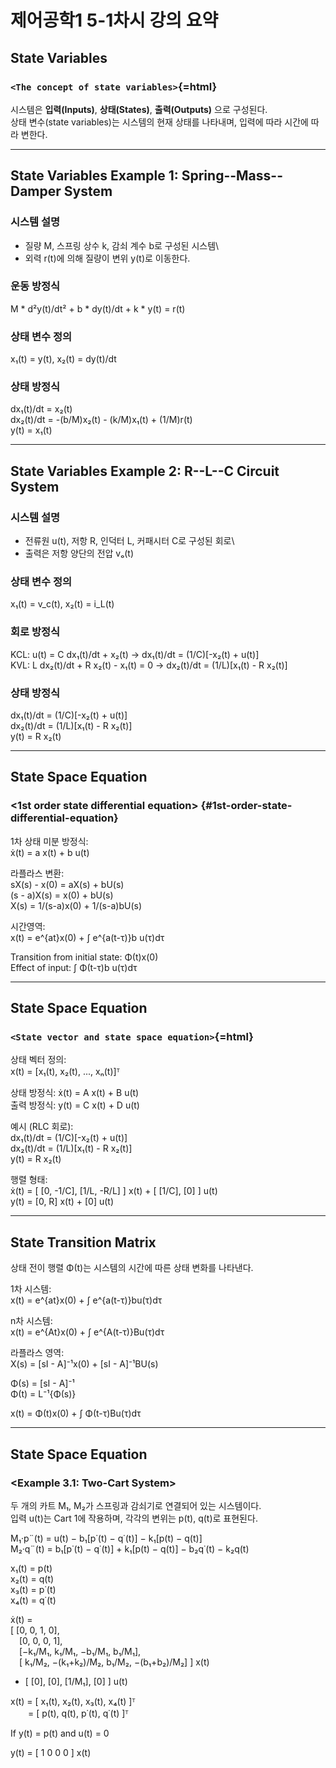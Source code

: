 # 제어공학1 5-1차시 강의 요약

## State Variables

### `<The concept of state variables>`{=html}

시스템은 **입력(Inputs)**, **상태(States)**, **출력(Outputs)** 으로
구성된다.\
상태 변수(state variables)는 시스템의 현재 상태를 나타내며, 입력에 따라
시간에 따라 변한다.

------------------------------------------------------------------------

## State Variables Example 1: Spring--Mass--Damper System

### 시스템 설명

-   질량 M, 스프링 상수 k, 감쇠 계수 b로 구성된 시스템\
-   외력 r(t)에 의해 질량이 변위 y(t)로 이동한다.

### 운동 방정식

M \* d²y(t)/dt² + b \* dy(t)/dt + k \* y(t) = r(t)

### 상태 변수 정의

x₁(t) = y(t), x₂(t) = dy(t)/dt

### 상태 방정식

dx₁(t)/dt = x₂(t)\
dx₂(t)/dt = -(b/M)x₂(t) - (k/M)x₁(t) + (1/M)r(t)\
y(t) = x₁(t)

------------------------------------------------------------------------

## State Variables Example 2: R--L--C Circuit System

### 시스템 설명

-   전류원 u(t), 저항 R, 인덕터 L, 커패시터 C로 구성된 회로\
-   출력은 저항 양단의 전압 vₒ(t)

### 상태 변수 정의

x₁(t) = v_c(t), x₂(t) = i_L(t)

### 회로 방정식

KCL: u(t) = C dx₁(t)/dt + x₂(t) → dx₁(t)/dt = (1/C)\[-x₂(t) + u(t)\]\
KVL: L dx₂(t)/dt + R x₂(t) - x₁(t) = 0 → dx₂(t)/dt = (1/L)\[x₁(t) - R
x₂(t)\]

### 상태 방정식

dx₁(t)/dt = (1/C)\[-x₂(t) + u(t)\]\
dx₂(t)/dt = (1/L)\[x₁(t) - R x₂(t)\]\
y(t) = R x₂(t)

------------------------------------------------------------------------

## State Space Equation

### \<1st order state differential equation\> {#1st-order-state-differential-equation}

1차 상태 미분 방정식:\
ẋ(t) = a x(t) + b u(t)

라플라스 변환:\
sX(s) - x(0) = aX(s) + bU(s)\
(s - a)X(s) = x(0) + bU(s)\
X(s) = 1/(s-a)x(0) + 1/(s-a)bU(s)

시간영역:\
x(t) = e\^{at}x(0) + ∫ e\^{a(t-τ)}b u(τ)dτ

Transition from initial state: Φ(t)x(0)\
Effect of input: ∫ Φ(t-τ)b u(τ)dτ

------------------------------------------------------------------------

## State Space Equation

### `<State vector and state space equation>`{=html}

상태 벡터 정의:\
x(t) = \[x₁(t), x₂(t), ..., xₙ(t)\]ᵀ

상태 방정식: ẋ(t) = A x(t) + B u(t)\
출력 방정식: y(t) = C x(t) + D u(t)

예시 (RLC 회로):\
dx₁(t)/dt = (1/C)\[-x₂(t) + u(t)\]\
dx₂(t)/dt = (1/L)\[x₁(t) - R x₂(t)\]\
y(t) = R x₂(t)

행렬 형태:\
ẋ(t) = \[ \[0, -1/C\], \[1/L, -R/L\] \] x(t) + \[ \[1/C\], \[0\] \]
u(t)\
y(t) = \[0, R\] x(t) + \[0\] u(t)

------------------------------------------------------------------------

## State Transition Matrix

상태 전이 행렬 Φ(t)는 시스템의 시간에 따른 상태 변화를 나타낸다.

1차 시스템:\
x(t) = e\^{at}x(0) + ∫ e\^{a(t-τ)}bu(τ)dτ

n차 시스템:\
x(t) = e\^{At}x(0) + ∫ e\^{A(t-τ)}Bu(τ)dτ

라플라스 영역:\
X(s) = \[sI - A\]⁻¹x(0) + \[sI - A\]⁻¹BU(s)

Φ(s) = \[sI - A\]⁻¹\
Φ(t) = L⁻¹{Φ(s)}

x(t) = Φ(t)x(0) + ∫ Φ(t-τ)Bu(τ)dτ

------------------------------------------------------------------------

## State Space Equation  
### <Example 3.1: Two-Cart System>

두 개의 카트 M₁, M₂가 스프링과 감쇠기로 연결되어 있는 시스템이다.  
입력 u(t)는 Cart 1에 작용하며, 각각의 변위는 p(t), q(t)로 표현된다.


M₁·p¨(t) = u(t) − b₁[p˙(t) − q˙(t)] − k₁[p(t) − q(t)]  
M₂·q¨(t) = b₁[p˙(t) − q˙(t)] + k₁[p(t) − q(t)] − b₂q˙(t) − k₂q(t)


x₁(t) = p(t)  
x₂(t) = q(t)  
x₃(t) = p˙(t)  
x₄(t) = q˙(t)


ẋ(t) =  
[ [0, 0, 1, 0],  
 [0, 0, 0, 1],  
 [−k₁/M₁,  k₁/M₁, −b₁/M₁,  b₁/M₁],  
 [ k₁/M₂, −(k₁+k₂)/M₂,  b₁/M₂, −(b₁+b₂)/M₂] ] x(t)  
+ [ [0], [0], [1/M₁], [0] ] u(t)

x(t) = [ x₁(t), x₂(t), x₃(t), x₄(t) ]ᵀ  
  = [ p(t), q(t), p˙(t), q˙(t) ]ᵀ

If y(t) = p(t) and u(t) = 0

y(t) = [ 1  0  0  0 ] x(t)



